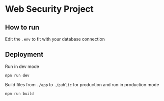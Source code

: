 # Web Security Project

## How to run

Edit the `.env` to fit with your database connection

## Deployment

Run in dev mode

```shell
npm run dev
```

Build files from `./app` to `./public` for production and run in production mode

```shell
npm run build
```
